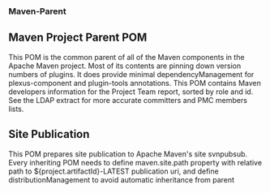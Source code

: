 ### Maven-Parent

## Maven Project Parent POM
This POM is the common parent of all of the Maven components in the Apache Maven project. Most of its contents are pinning down version numbers of plugins. 
It does provide minimal dependencyManagement for plexus-component and plugin-tools annotations.
This POM contains Maven developers information for the Project Team report, sorted by role and id. 
See the LDAP extract for more accurate committers and PMC members lists.

## Site Publication
This POM prepares site publication to Apache Maven's site svnpubsub. 
Every inheriting POM needs to define maven.site.path property with relative path to ${project.artifactId}-LATEST publication uri,
and define distributionManagement to avoid automatic inheritance from parent

